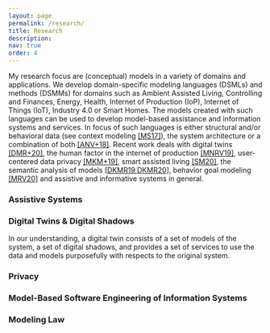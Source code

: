 ```yaml
---
layout: page
permalink: /research/
title: Research
description: 
nav: true
order: 4
---
```


My research focus are (conceptual) models in a variety of domains and applications. 
We develop domain-specific modeling languages (DSMLs) and methods (DSMMs) for 
domains such as Ambient Assisted Living, Controlling and Finances, Energy, Health, 
Internet of Production (IoP), Internet of Things (IoT), Industry 4.0 or Smart Homes. 
The models created with such languages can be used to develop model-based assistance 
and information systems and services. In focus of such languages is either structural 
and/or behavioral data (see context modeling 
[[MS17]](http://ceur-ws.org/Vol-1979/paper-22.pdf)), 
the system architecture or a combination of both 
[[ANV+18]](https://www.se-rwth.de/publications/Model-Based-Generation-of-Enterprise-Information-Systems.pdf). 
Recent work deals with digital twins [[DMR+20]](http://www.se-rwth.de/publications/Towards-a-Model-Driven-Architecture-for-Interactive-Digital-Twin-Cockpits.pdf), 
the human factor in the internet of production [[MNRV19]](https://www.se-rwth.de/publications/Towards-Privacy-Preserving-IoT-Systems-Using-Model-Driven-Engineering.pdf), 
user-centered data privacy [[MKM+19]](https://www.se-rwth.de/publications/User-Centered-and-Privacy-Driven-Process-Mining-System-Design-for-IoT.pdf), 
smart assisted living [[SM20]](https://www.se-rwth.de/publications/Using-Semantic-Markup-to-Boost-Context-Awareness-for-Assistive-Systems.pdf), 
the semantic analysis of models [[DKMR19](https://www.se-rwth.de/publications/Semantic-Evolution-Analysis-of-Feature-Models.pdf),[DKMR20](https://www.se-rwth.de/publications/Pre-Study-on-the-Usefulness-of-Difference-Operators-for-Modeling-Languages-in-Software-Development.pdf)], 
behavior goal modeling [[MRV20]](https://www.se-rwth.de/publications/Human-Behavior-Goals-and-Model-Driven-Software-Engineering-for-Assistive-Systems.pdf) 
and assistive and informative systems in general.

### Assistive Systems


### Digital Twins & Digital Shadows
In our understanding, a digital twin consists of a set of models of the system, 
a set of digital shadows, and provides a set of services to use the data and models 
purposefully with respects to the original system.

### Privacy
### Model-Based Software Engineering of Information Systems
### Modeling Law